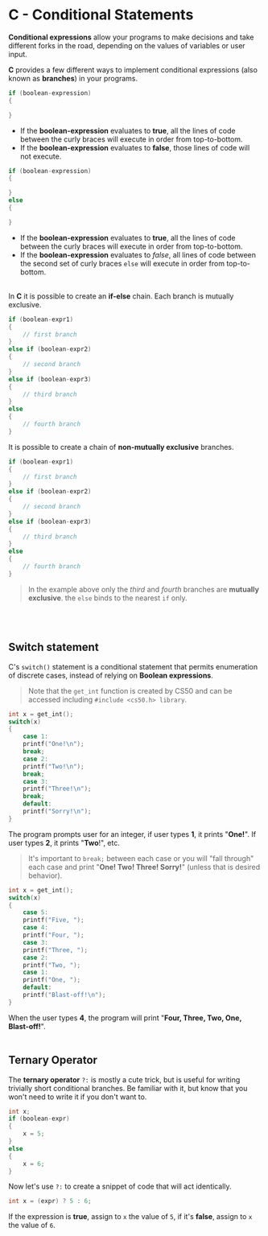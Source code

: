 # C - Conditional Statements

**Conditional expressions** allow your programs to make decisions and take different forks in the road, depending on the values of variables or user input.

**C** provides a few different ways to implement conditional expressions (also known as **branches**) in your programs.

```c
if (boolean-expression)
{

}
```
- If the **boolean-expression** evaluates to **true**, all the lines of code between the curly braces will execute in order from top-to-bottom.
- If the **boolean-expression** evaluates to **false**, those lines of code will not execute.

```c
if (boolean-expression)
{

}
else
{

}
```
- If the **boolean-expression** evaluates to **true**, all the lines of code between the curly braces will execute in order from top-to-bottom.
- If the **boolean-expression** evaluates to *false*, all lines of code between the second set of curly braces `else` will execute in order from top-to-bottom.
<br><br>

In **C** it is possible to create an **if-else** chain. Each branch is mutually exclusive.

```c
if (boolean-expr1)
{
    // first branch
}
else if (boolean-expr2)
{
    // second branch
}
else if (boolean-expr3)
{
    // third branch
}
else
{
    // fourth branch
}
```

It is possible to create a chain of **non-mutually exclusive** branches.
```c
if (boolean-expr1)
{
    // first branch
}
else if (boolean-expr2)
{
    // second branch
}
else if (boolean-expr3)
{
    // third branch
}
else
{
    // fourth branch
}
```
> In the example above only the *third* and *fourth* branches are **mutually exclusive**. the `else` binds to the nearest `if` only.

<br><br>
## Switch statement
C's `switch()` statement is a conditional statement that permits enumeration of discrete cases, instead of relying on **Boolean expressions**.

> Note that the `get_int` function is created by CS50 and can be accessed including `#include <cs50.h> library`.

```c
int x = get_int();
switch(x)
{
    case 1:
    printf("One!\n");
    break;
    case 2:
    printf("Two!\n");
    break;
    case 3:
    printf("Three!\n");
    break;
    default:
    printf("Sorry!\n");
}
```
The program prompts user for an integer, if user types **1**, it prints "**One!**". If user types **2**, it prints "**Two**!", etc.

> It's important to `break;` between each case or you will "fall through" each case and print "**One! Two! Three! Sorry!**" (unless that is desired behavior).

```c
int x = get_int();
switch(x)
{
    case 5:
    printf("Five, ");
    case 4:
    printf("Four, ");
    case 3:
    printf("Three, ");
    case 2:
    printf("Two, ");
    case 1:
    printf("One, ");
    default:
    printf("Blast-off!\n");
}
```
When the user types **4**, the program will print "**Four, Three, Two, One, Blast-off!**".
<br><br>
## Ternary Operator
The **ternary operator** `?:` is mostly a cute trick, but is useful for writing trivially short conditional branches. Be familiar with it, but know that you won't need to write it if you don't want to.

```c
int x;
if (boolean-expr)
{
    x = 5;
}
else
{
    x = 6;
}
```
Now let's use `?:` to create a snippet of code that will act identically.

```c
int x = (expr) ? 5 : 6;
```
If the expression is **true**, assign to `x` the value of `5`, if it's **false**, assign to `x` the value of `6`. 
